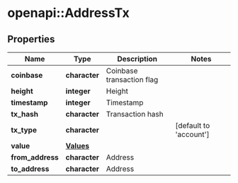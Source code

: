 # openapi::AddressTx


## Properties
Name | Type | Description | Notes
------------ | ------------- | ------------- | -------------
**coinbase** | **character** | Coinbase transaction flag | 
**height** | **integer** | Height | 
**timestamp** | **integer** | Timestamp | 
**tx_hash** | **character** | Transaction hash | 
**tx_type** | **character** |  | [default to &#39;account&#39;]
**value** | [**Values**](values.md) |  | 
**from_address** | **character** | Address | 
**to_address** | **character** | Address | 


